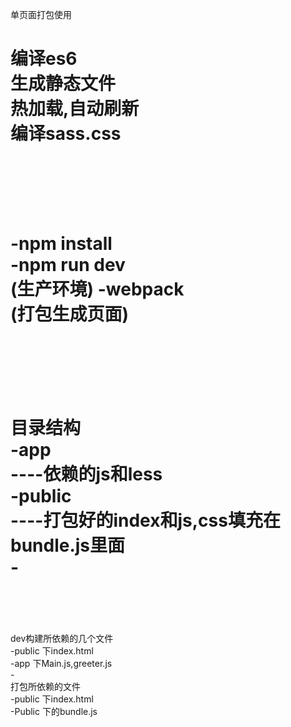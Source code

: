 单页面打包使用<br/>

编译es6<br/>
生成静态文件<br/>
热加载,自动刷新<br/>
编译sass.css<br/>
<br/>
<br/>
<br/>
=================
-npm install<br/>
-npm run dev <br/>
(生产环境)
-webpack<br/>
(打包生成页面) <br/>
<br/>
<br/>
<br/>
==================
目录结构<br/>
-app<br/>
----依赖的js和less<br/>
-public<br/>
----打包好的index和js,css填充在bundle.js里面<br/>
-<br/>
<br/>
<br/>
==================
dev构建所依赖的几个文件<br/>
-public 下index.html<br/>
-app 下Main.js,greeter.js<br/>
-<br/>
打包所依赖的文件<br/>
-public 下index.html<br/>
-Public 下的bundle.js<br/>